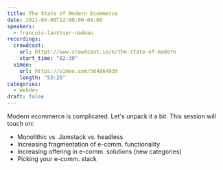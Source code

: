 ```yaml
---
title: The State of Modern Ecommerce
date: 2021-04-08T12:00:00-04:00
speakers:
  - francois-lanthier-nadeau
recordings:
  crowdcast:
    url: https://www.crowdcast.io/e/the-state-of-modern
    start_time: "02:30"
  vimeo:
    url: https://vimeo.com/564864939
    length: "53:25"
categories:
  - webdev
draft: false
---
```


Modern ecommerce is complicated. Let's unpack it a bit. This session will touch on:

- Monolithic vs. Jamstack vs. headless
- Increasing fragmentation of e-comm. functionality
- Increasing offering in e-comm. solutions (new categories)
- Picking your e-comm. stack
